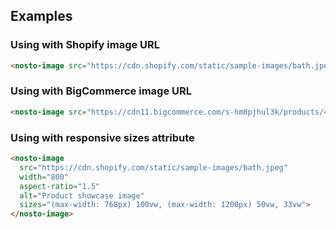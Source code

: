 ## Examples

### Using with Shopify image URL

```html
<nosto-image src="https://cdn.shopify.com/static/sample-images/bath.jpeg" width="800" height="600" crop="center"></nosto-image>
```

### Using with BigCommerce image URL

```html
<nosto-image src="https://cdn11.bigcommerce.com/s-hm8pjhul3k/products/4055/images/23603/7-15297__04892.1719977920.1280.1280.jpg" width="800" height="600"></nosto-image>
```

### Using with responsive sizes attribute

```html
<nosto-image
  src="https://cdn.shopify.com/static/sample-images/bath.jpeg"
  width="800"
  aspect-ratio="1.5"
  alt="Product showcase image"
  sizes="(max-width: 768px) 100vw, (max-width: 1200px) 50vw, 33vw">
</nosto-image>
```